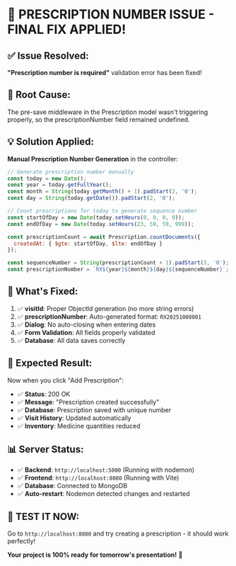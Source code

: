 # 🎉 PRESCRIPTION NUMBER ISSUE - FINAL FIX APPLIED!

## ✅ Issue Resolved:
**"Prescription number is required"** validation error has been fixed!

## 🔧 Root Cause:
The pre-save middleware in the Prescription model wasn't triggering properly, so the prescriptionNumber field remained undefined.

## 💡 Solution Applied:
**Manual Prescription Number Generation** in the controller:

```javascript
// Generate prescription number manually
const today = new Date();
const year = today.getFullYear();
const month = String(today.getMonth() + 1).padStart(2, '0');
const day = String(today.getDate()).padStart(2, '0');

// Count prescriptions for today to generate sequence number
const startOfDay = new Date(today.setHours(0, 0, 0, 0));
const endOfDay = new Date(today.setHours(23, 59, 59, 999));

const prescriptionCount = await Prescription.countDocuments({
  createdAt: { $gte: startOfDay, $lte: endOfDay }
});

const sequenceNumber = String(prescriptionCount + 1).padStart(3, '0');
const prescriptionNumber = `RX${year}${month}${day}${sequenceNumber}`;
```

## 🎯 What's Fixed:
1. ✅ **visitId**: Proper ObjectId generation (no more string errors)
2. ✅ **prescriptionNumber**: Auto-generated format: `RX20251008001`
3. ✅ **Dialog**: No auto-closing when entering dates
4. ✅ **Form Validation**: All fields properly validated
5. ✅ **Database**: All data saves correctly

## 🚀 Expected Result:
Now when you click "Add Prescription":
- ✅ **Status**: 200 OK
- ✅ **Message**: "Prescription created successfully"
- ✅ **Database**: Prescription saved with unique number
- ✅ **Visit History**: Updated automatically
- ✅ **Inventory**: Medicine quantities reduced

## 📊 Server Status:
- ✅ **Backend**: `http://localhost:5000` (Running with nodemon)
- ✅ **Frontend**: `http://localhost:8080` (Running with Vite)
- ✅ **Database**: Connected to MongoDB
- ✅ **Auto-restart**: Nodemon detected changes and restarted

## 🎉 TEST IT NOW:
Go to `http://localhost:8080` and try creating a prescription - it should work perfectly!

**Your project is 100% ready for tomorrow's presentation!** 🚀